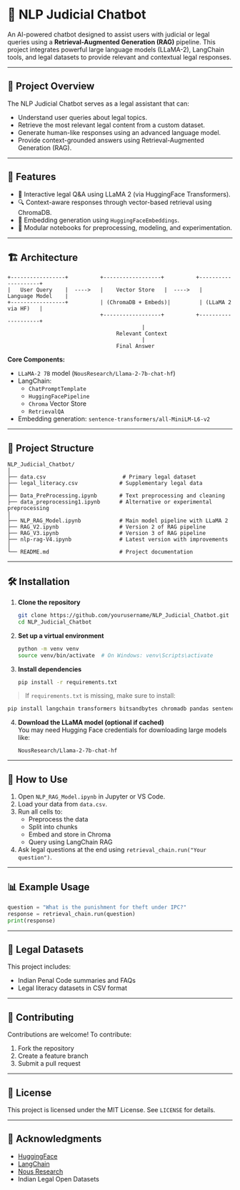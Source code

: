 
# 🧠 NLP Judicial Chatbot

An AI-powered chatbot designed to assist users with judicial or legal queries using a **Retrieval-Augmented Generation (RAG)** pipeline. This project integrates powerful large language models (LLaMA-2), LangChain tools, and legal datasets to provide relevant and contextual legal responses.

---

## 🚀 Project Overview

The NLP Judicial Chatbot serves as a legal assistant that can:

- Understand user queries about legal topics.
- Retrieve the most relevant legal content from a custom dataset.
- Generate human-like responses using an advanced language model.
- Provide context-grounded answers using Retrieval-Augmented Generation (RAG).

---

## 🧩 Features

- 💬 Interactive legal Q&A using LLaMA 2 (via HuggingFace Transformers).
- 🔍 Context-aware responses through vector-based retrieval using ChromaDB.
- 🧠 Embedding generation using `HuggingFaceEmbeddings`.
- 🧱 Modular notebooks for preprocessing, modeling, and experimentation.

---

## 🏗️ Architecture

```
+-----------------+          +------------------+          +--------------------+
|   User Query    |  ---->   |    Vector Store   |  ---->   |   Language Model    |
+-----------------+          | (ChromaDB + Embeds)|         | (LLaMA 2 via HF)   |
                             +------------------+          +--------------------+
                                          |
                                  Relevant Context
                                          |
                                  Final Answer
```

**Core Components:**

- `LLaMA-2 7B` model (`NousResearch/Llama-2-7b-chat-hf`)
- LangChain:
  - `ChatPromptTemplate`
  - `HuggingFacePipeline`
  - `Chroma` Vector Store
  - `RetrievalQA`
- Embedding generation: `sentence-transformers/all-MiniLM-L6-v2`

---

## 📂 Project Structure

```
NLP_Judicial_Chatbot/
│
├── data.csv                        # Primary legal dataset
├── legal_literacy.csv             # Supplementary legal data
│
├── Data_PreProcessing.ipynb       # Text preprocessing and cleaning
├── data_preprocessing1.ipynb      # Alternative or experimental preprocessing
│
├── NLP_RAG_Model.ipynb            # Main model pipeline with LLaMA 2
├── RAG_V2.ipynb                   # Version 2 of RAG pipeline
├── RAG_V3.ipynb                   # Version 3 of RAG pipeline
├── nlp-rag-V4.ipynb               # Latest version with improvements
│
└── README.md                      # Project documentation
```

---

## 🛠️ Installation

1. **Clone the repository**  
   ```bash
   git clone https://github.com/yourusername/NLP_Judicial_Chatbot.git
   cd NLP_Judicial_Chatbot
   ```

2. **Set up a virtual environment**  
   ```bash
   python -m venv venv
   source venv/bin/activate  # On Windows: venv\Scripts\activate
   ```

3. **Install dependencies**  
   ```bash
   pip install -r requirements.txt
   ```

> If `requirements.txt` is missing, make sure to install:
```bash
pip install langchain transformers bitsandbytes chromadb pandas sentence-transformers
```

4. **Download the LLaMA model (optional if cached)**  
   You may need Hugging Face credentials for downloading large models like:
   ```
   NousResearch/Llama-2-7b-chat-hf
   ```

---

## 🧪 How to Use

1. Open `NLP_RAG_Model.ipynb` in Jupyter or VS Code.
2. Load your data from `data.csv`.
3. Run all cells to:
   - Preprocess the data
   - Split into chunks
   - Embed and store in Chroma
   - Query using LangChain RAG
4. Ask legal questions at the end using `retrieval_chain.run("Your question")`.

---

## 📊 Example Usage

```python
question = "What is the punishment for theft under IPC?"
response = retrieval_chain.run(question)
print(response)
```

---

## 📘 Legal Datasets

This project includes:
- Indian Penal Code summaries and FAQs
- Legal literacy datasets in CSV format

---

## 🤝 Contributing

Contributions are welcome! To contribute:
1. Fork the repository
2. Create a feature branch
3. Submit a pull request

---

## 📝 License

This project is licensed under the MIT License. See `LICENSE` for details.

---

## 🙌 Acknowledgments

- [HuggingFace](https://huggingface.co/)
- [LangChain](https://www.langchain.com/)
- [Nous Research](https://huggingface.co/NousResearch)
- Indian Legal Open Datasets
